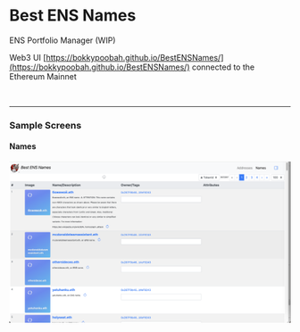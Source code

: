 # Best ENS Names

ENS Portfolio Manager (WIP)

Web3 UI [https://bokkypoobah.github.io/BestENSNames/](https://bokkypoobah.github.io/BestENSNames/) connected to the Ethereum Mainnet

<br />

---

### Sample Screens

#### Names

<kbd><img src="images/SampleScreen_Names.png" /></kbd>
